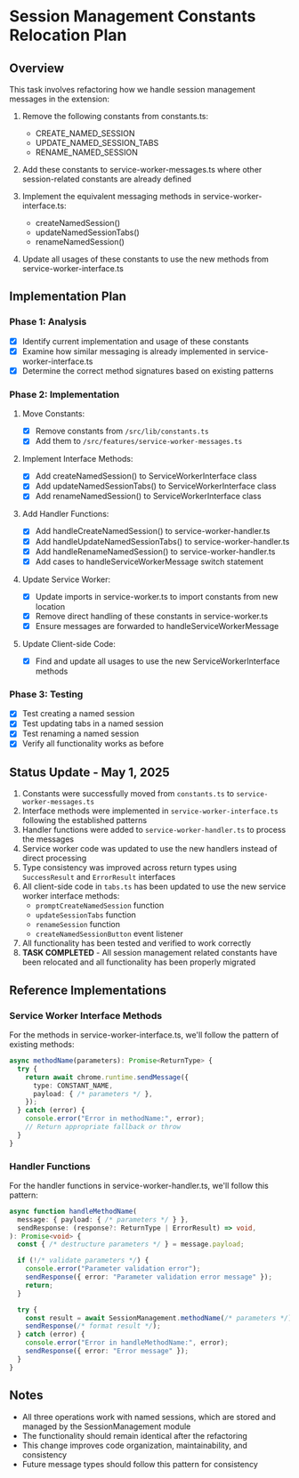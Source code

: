 # Session Management Constants Relocation Plan

## Overview

This task involves refactoring how we handle session management messages in the extension:

1. Remove the following constants from constants.ts:

   - CREATE_NAMED_SESSION
   - UPDATE_NAMED_SESSION_TABS
   - RENAME_NAMED_SESSION

2. Add these constants to service-worker-messages.ts where other session-related constants are already defined

3. Implement the equivalent messaging methods in service-worker-interface.ts:

   - createNamedSession()
   - updateNamedSessionTabs()
   - renameNamedSession()

4. Update all usages of these constants to use the new methods from service-worker-interface.ts

## Implementation Plan

### Phase 1: Analysis

- [x] Identify current implementation and usage of these constants
- [x] Examine how similar messaging is already implemented in service-worker-interface.ts
- [x] Determine the correct method signatures based on existing patterns

### Phase 2: Implementation

1. Move Constants:

   - [x] Remove constants from `/src/lib/constants.ts`
   - [x] Add them to `/src/features/service-worker-messages.ts`

2. Implement Interface Methods:

   - [x] Add createNamedSession() to ServiceWorkerInterface class
   - [x] Add updateNamedSessionTabs() to ServiceWorkerInterface class
   - [x] Add renameNamedSession() to ServiceWorkerInterface class

3. Add Handler Functions:

   - [x] Add handleCreateNamedSession() to service-worker-handler.ts
   - [x] Add handleUpdateNamedSessionTabs() to service-worker-handler.ts
   - [x] Add handleRenameNamedSession() to service-worker-handler.ts
   - [x] Add cases to handleServiceWorkerMessage switch statement

4. Update Service Worker:

   - [x] Update imports in service-worker.ts to import constants from new location
   - [x] Remove direct handling of these constants in service-worker.ts
   - [x] Ensure messages are forwarded to handleServiceWorkerMessage

5. Update Client-side Code:
   - [x] Find and update all usages to use the new ServiceWorkerInterface methods

### Phase 3: Testing

- [x] Test creating a named session
- [x] Test updating tabs in a named session
- [x] Test renaming a named session
- [x] Verify all functionality works as before

## Status Update - May 1, 2025

1. Constants were successfully moved from `constants.ts` to `service-worker-messages.ts`
2. Interface methods were implemented in `service-worker-interface.ts` following the established patterns
3. Handler functions were added to `service-worker-handler.ts` to process the messages
4. Service worker code was updated to use the new handlers instead of direct processing
5. Type consistency was improved across return types using `SuccessResult` and `ErrorResult` interfaces
6. All client-side code in `tabs.ts` has been updated to use the new service worker interface methods:
   - `promptCreateNamedSession` function
   - `updateSessionTabs` function 
   - `renameSession` function
   - `createNamedSessionButton` event listener
7. All functionality has been tested and verified to work correctly
8. **TASK COMPLETED** - All session management related constants have been relocated and all functionality has been properly migrated

## Reference Implementations

### Service Worker Interface Methods

For the methods in service-worker-interface.ts, we'll follow the pattern of existing methods:

```typescript
async methodName(parameters): Promise<ReturnType> {
  try {
    return await chrome.runtime.sendMessage({
      type: CONSTANT_NAME,
      payload: { /* parameters */ },
    });
  } catch (error) {
    console.error("Error in methodName:", error);
    // Return appropriate fallback or throw
  }
}
```

### Handler Functions

For the handler functions in service-worker-handler.ts, we'll follow this pattern:

```typescript
async function handleMethodName(
  message: { payload: { /* parameters */ } },
  sendResponse: (response?: ReturnType | ErrorResult) => void,
): Promise<void> {
  const { /* destructure parameters */ } = message.payload;

  if (!/* validate parameters */) {
    console.error("Parameter validation error");
    sendResponse({ error: "Parameter validation error message" });
    return;
  }

  try {
    const result = await SessionManagement.methodName(/* parameters */);
    sendResponse(/* format result */);
  } catch (error) {
    console.error("Error in handleMethodName:", error);
    sendResponse({ error: "Error message" });
  }
}
```

## Notes

- All three operations work with named sessions, which are stored and managed by the SessionManagement module
- The functionality should remain identical after the refactoring
- This change improves code organization, maintainability, and consistency
- Future message types should follow this pattern for consistency
